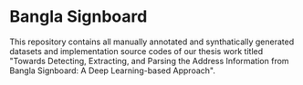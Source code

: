 # Bangla Signboard
This repository contains all manually annotated and synthatically generated datasets and implementation source codes of our thesis work titled "Towards Detecting, Extracting, and Parsing the Address Information from Bangla Signboard: A Deep Learning-based Approach". 
